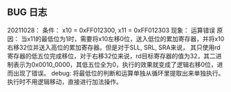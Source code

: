 ## BUG 日志

20211028：
    条件： x10 = 0xFF012300, x11 = 0xFF012303
    现象： 运算错误
    原因： 当x11的最低位为1时，需要将x10左移0位，送入低位的累加寄存器，并将x10右移32位并送入高位的累加寄存器。但是对于SLL, SRL, SRA来说， 其只使用rd寄存器的低五位完成移位，对于右移32位来说，rd目标寄存器的值为32，其二进制表示为0x0010_0000，其低五位全为0，执行的效果就变成了逻辑右移0位，进而出现了错误。
    debug: 将最低位的判断和运算单独从循环里提取出来单独执行。执行时不用逻辑移动，直接进行加法操作。